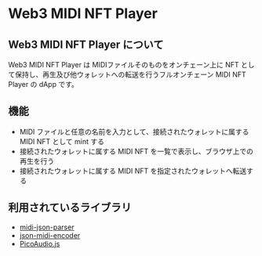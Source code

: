 # Web3 MIDI NFT Player

## Web3 MIDI NFT Player について

Web3 MIDI NFT Player は MIDIファイルそのものをオンチェーン上に NFT として保持し、再生及び他ウォレットへの転送を行うフルオンチェーン MIDI NFT Player の dApp です。

## 機能

- MIDI ファイルと任意の名前を入力として、接続されたウォレットに属する MIDI NFT として mint する
- 接続されたウォレットに属する MIDI NFT を一覧で表示し、ブラウザ上での再生を行う
- 接続されたウォレットに属する MIDI NFT を指定されたウォレットへ転送する

## 利用されているライブラリ

- [midi-json-parser](https://github.com/chrisguttandin/midi-json-parser)
- [json-midi-encoder](https://github.com/chrisguttandin/json-midi-encoder)
- [PicoAudio.js](https://github.com/cagpie/PicoAudio.js)
